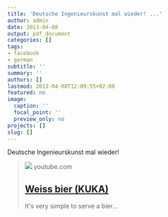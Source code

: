 ```yaml
---
title: 'Deutsche Ingenieurskunst mal wieder! ...'
author: admin
date: 2013-04-08
output: pdf_document
categories: []
tags:
- facebook
- german
subtitle: ''
summary: ''
authors: []
lastmod: 2013-04-08T12:09:55+02:00
featured: no
image:
  caption: ''
  focal_point: ''
  preview_only: no
projects: []
slug: []
---
```

Deutsche Ingenieurskunst mal wieder!
> [![](https://i.ytimg.com/vi/nrI8BEPEB1A/hqdefault.jpg)](http://www.youtube.com/watch?v=nrI8BEPEB1A)
> youtube.com
> ## [Weiss bier (KUKA)](http://www.youtube.com/watch?v=nrI8BEPEB1A)
>
>It's very simple to serve a bier...

